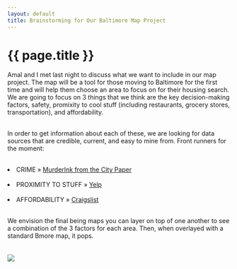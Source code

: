 ```yaml
---
layout: default
title: Brainstorming for Our Baltimore Map Project
---
```



{{ page.title }}
================

<body>


Amal and I met last night to discuss what we want to include in our map project. The map will be a tool for those moving to Baltimore for the first time and will help them choose an area to focus on for their housing search. We are going to focus on 3 things that we think are the key decision-making factors, safety, promixity to cool stuff (including restaurants, grocery stores, transportation), and affordability. <br /> <br />

In order to get information about each of these, we are looking for data sources that are credible, current, and easy to mine from. Front runners for the moment:<br /> <br />




<li><span>CRIME </span>&raquo; <a href="http://www.citypaper.com/news/murderink/">MurderInk from the City Paper</a></li> <br />
  
<li><span>PROXIMITY TO STUFF </span> &raquo; <a href="http://www.yelp.com/baltimore">Yelp</a></li> <br />
  
  <li><span>AFFORDABILITY </span>&raquo; <a href="https://baltimore.craigslist.org/search/apa">Craigslist</a></li> <br />

We envision the final being maps you can layer on top of one another to see a combination of the 3 factors for each area. Then, when overlayed with a standard Bmore map, it pops. <br /><br /><br />
![](http://karahmel.github.io/Blog/images/london_map.jpg)

